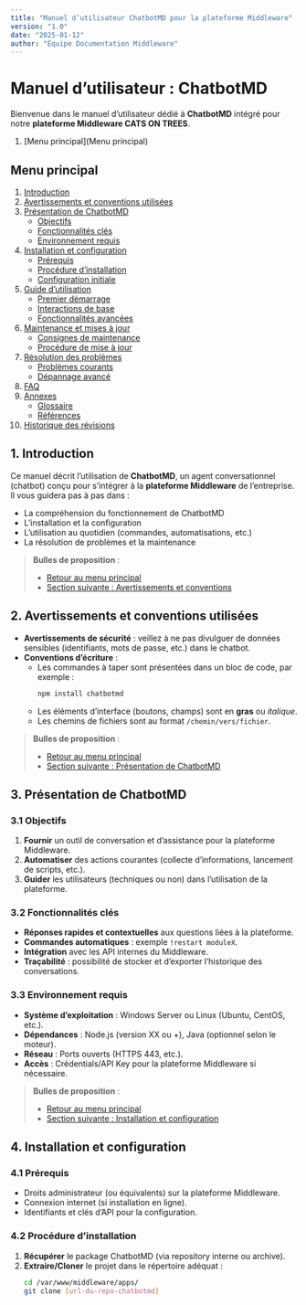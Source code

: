 ```yaml
---
title: "Manuel d’utilisateur ChatbotMD pour la plateforme Middleware"
version: "1.0"
date: "2025-01-12"
author: "Équipe Documentation Middleware"
---
```


# Manuel d’utilisateur : ChatbotMD

Bienvenue dans le manuel d’utilisateur dédié à **ChatbotMD** intégré pour notre **plateforme Middleware CATS ON TREES**.  

1. [Menu principal](Menu principal)


## Menu principal

1. [Introduction](#1-introduction)  
2. [Avertissements et conventions utilisées](#2-avertissements-et-conventions-utilisees)  
3. [Présentation de ChatbotMD](#3-presentation-de-chatbotmd)  
   - [Objectifs](#31-objectifs)  
   - [Fonctionnalités clés](#32-fonctionnalites-cles)  
   - [Environnement requis](#33-environnement-requis)  
4. [Installation et configuration](#4-installation-et-configuration)  
   - [Prérequis](#41-prerequis)  
   - [Procédure d’installation](#42-procedure-dinstallation)  
   - [Configuration initiale](#43-configuration-initiale)  
5. [Guide d’utilisation](#5-guide-dutilisation)  
   - [Premier démarrage](#51-premier-demarrage)  
   - [Interactions de base](#52-interactions-de-base)  
   - [Fonctionnalités avancées](#53-fonctionnalites-avancees)  
6. [Maintenance et mises à jour](#6-maintenance-et-mises-a-jour)  
   - [Consignes de maintenance](#61-consignes-de-maintenance)  
   - [Procédure de mise à jour](#62-procedure-de-mise-a-jour)  
7. [Résolution des problèmes](#7-resolution-des-problemes)  
   - [Problèmes courants](#71-problemes-courants)  
   - [Dépannage avancé](#72-depannage-avance)  
8. [FAQ](#8-faq)  
9. [Annexes](#9-annexes)  
   - [Glossaire](#91-glossaire)  
   - [Références](#92-references)  
10. [Historique des révisions](#10-historique-des-revisions)



## 1. Introduction

Ce manuel décrit l’utilisation de **ChatbotMD**, un agent conversationnel (chatbot) conçu pour s’intégrer à la **plateforme Middleware** de l’entreprise. Il vous guidera pas à pas dans :

- La compréhension du fonctionnement de ChatbotMD  
- L’installation et la configuration  
- L’utilisation au quotidien (commandes, automatisations, etc.)  
- La résolution de problèmes et la maintenance

> **Bulles de proposition** :  
> - [Retour au menu principal](#house-menu-principal)  
> - [Section suivante : Avertissements et conventions](#2-avertissements-et-conventions-utilisees)  



## 2. Avertissements et conventions utilisées

- **Avertissements de sécurité** : veillez à ne pas divulguer de données sensibles (identifiants, mots de passe, etc.) dans le chatbot.  
- **Conventions d’écriture** :  
  - Les commandes à taper sont présentées dans un bloc de code, par exemple :  
    ```bash
    npm install chatbotmd
    ```
  - Les éléments d’interface (boutons, champs) sont en **gras** ou *italique*.
  - Les chemins de fichiers sont au format `/chemin/vers/fichier`.

> **Bulles de proposition** :  
> - [Retour au menu principal](#house-menu-principal)  
> - [Section suivante : Présentation de ChatbotMD](#3-presentation-de-chatbotmd)



## 3. Présentation de ChatbotMD

### 3.1 Objectifs

1. **Fournir** un outil de conversation et d’assistance pour la plateforme Middleware.  
2. **Automatiser** des actions courantes (collecte d’informations, lancement de scripts, etc.).  
3. **Guider** les utilisateurs (techniques ou non) dans l’utilisation de la plateforme.

### 3.2 Fonctionnalités clés

- **Réponses rapides et contextuelles** aux questions liées à la plateforme.  
- **Commandes automatiques** : exemple `!restart moduleX`.  
- **Intégration** avec les API internes du Middleware.  
- **Traçabilité** : possibilité de stocker et d’exporter l’historique des conversations.

### 3.3 Environnement requis

- **Système d’exploitation** : Windows Server ou Linux (Ubuntu, CentOS, etc.).  
- **Dépendances** : Node.js (version XX ou +), Java (optionnel selon le moteur).  
- **Réseau** : Ports ouverts (HTTPS 443, etc.).  
- **Accès** : Crédentials/API Key pour la plateforme Middleware si nécessaire.

> **Bulles de proposition** :  
> - [Retour au menu principal](#house-menu-principal)  
> - [Section suivante : Installation et configuration](#4-installation-et-configuration)



## 4. Installation et configuration

### 4.1 Prérequis

- Droits administrateur (ou équivalents) sur la plateforme Middleware.  
- Connexion internet (si installation en ligne).  
- Identifiants et clés d’API pour la configuration.

### 4.2 Procédure d’installation

1. **Récupérer** le package ChatbotMD (via repository interne ou archive).  
2. **Extraire/Cloner** le projet dans le répertoire adéquat :  
   ```bash
   cd /var/www/middleware/apps/
   git clone [url-du-repo-chatbotmd]
